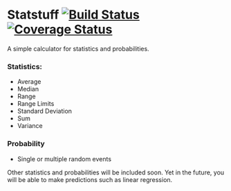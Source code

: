 # Statstuff [![Build Status](https://travis-ci.org/lucasmauro/statstuff.svg?branch=master)](https://travis-ci.org/lucasmauro/statstuff) [![Coverage Status](https://coveralls.io/repos/github/lucasmauro/statstuff/badge.svg?branch=master)](https://coveralls.io/github/lucasmauro/statstuff?branch=master)

A simple calculator for statistics and probabilities.

### Statistics:
* Average
* Median
* Range
* Range Limits
* Standard Deviation
* Sum
* Variance

### Probability
* Single or multiple random events

Other statistics and probabilities will be included soon.
Yet in the future, you will be able to make predictions such as linear regression.
